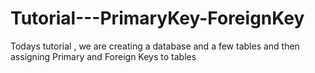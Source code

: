 # Tutorial---PrimaryKey-ForeignKey
Todays tutorial , we are creating a database and a few tables and then assigning Primary and Foreign Keys to tables
